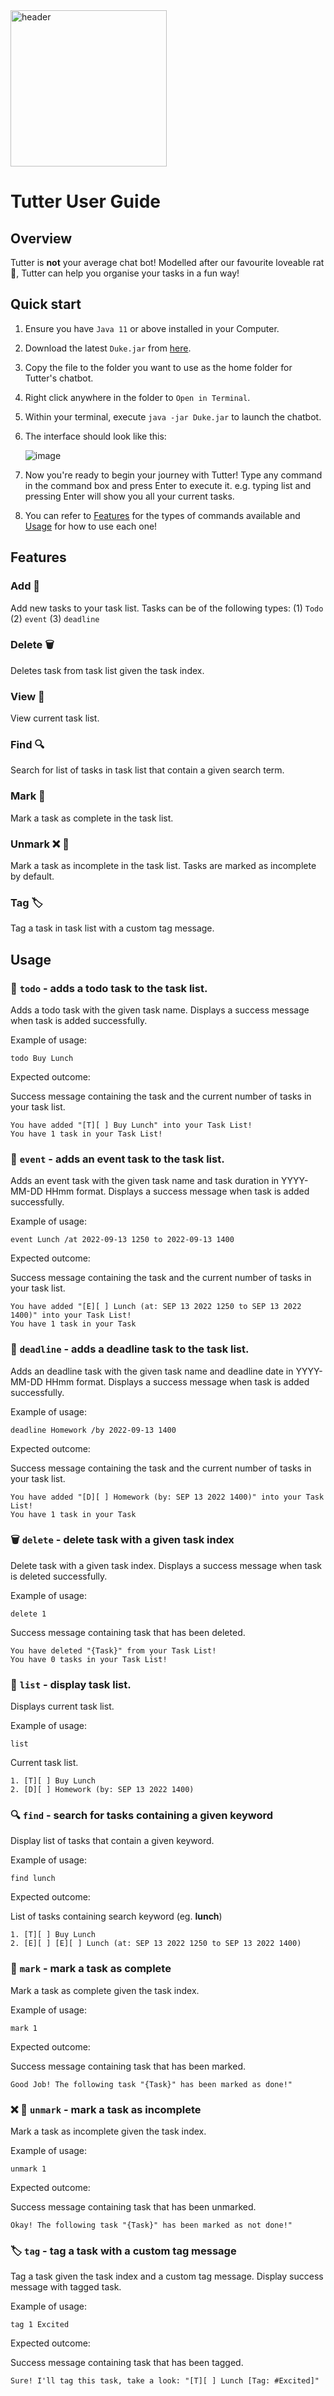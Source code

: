 <img src="https://user-images.githubusercontent.com/97384776/190428501-965c225b-78ce-4ae1-ba4f-bf863d380fe6.png" alt="header" width="250"/>

# Tutter User Guide 

## Overview

Tutter is **not** your average chat bot! Modelled after our favourite loveable rat 🐁, Tutter can help you organise your tasks in a fun way!

## Quick start
1. Ensure you have `Java 11` or above installed in your Computer.

2. Download the latest `Duke.jar` from [here](https://github.com/EiffelLKF/ip/releases/tag/v0.1).

3. Copy the file to the folder you want to use as the home folder for Tutter's chatbot.

4. Right click anywhere in the folder to `Open in Terminal`.

5. Within your terminal, execute `java -jar Duke.jar` to launch the chatbot. 

6. The interface should look like this:

   ![image](https://user-images.githubusercontent.com/97384776/190425169-636a29e1-dd0b-4cb2-8780-760fb81f8cc6.png)
  
7. Now you're ready to begin your journey with Tutter! Type any command in the command box and press Enter to execute it. 
   e.g. typing list and pressing Enter will show you all your current tasks.  
   
8. You can refer to [Features](#features) for the types of commands available and [Usage](#usage) for how to use each one!

## Features 

### Add 📝

Add new tasks to your task list. Tasks can be of the following types: (1) `Todo` (2) `event` (3) `deadline`

### Delete 🗑

Deletes task from task list given the task index.

### View 🧾

View current task list.

### Find 🔍

Search for list of tasks in task list that contain a given search term.

### Mark 📑

Mark a task as complete in the task list.

### Unmark ❌ 📑

Mark a task as incomplete in the task list. Tasks are marked as incomplete by default.

### Tag :label:

Tag a task in task list with a custom tag message.

## Usage

### 📝 `todo` - adds a todo task to the task list.

Adds a todo task with the given task name. 
Displays a success message when task is added successfully.

Example of usage: 

`todo Buy Lunch`

Expected outcome:

Success message containing the task and the current number of tasks in your task list.

```
You have added "[T][ ] Buy Lunch" into your Task List!
You have 1 task in your Task List!
```

### 📝 `event` - adds an event task to the task list.

Adds an event task with the given task name and task duration in YYYY-MM-DD HHmm format. 
Displays a success message when task is added successfully.

Example of usage: 

`event Lunch /at 2022-09-13 1250 to 2022-09-13 1400`

Expected outcome:

Success message containing the task and the current number of tasks in your task list.

```
You have added "[E][ ] Lunch (at: SEP 13 2022 1250 to SEP 13 2022 1400)" into your Task List!
You have 1 task in your Task 

```

### 📝 `deadline` - adds a deadline task to the task list.

Adds an deadline task with the given task name and deadline date in YYYY-MM-DD HHmm format. 
Displays a success message when task is added successfully.

Example of usage: 

`deadline Homework /by 2022-09-13 1400`

Expected outcome:

Success message containing the task and the current number of tasks in your task list.

```
You have added "[D][ ] Homework (by: SEP 13 2022 1400)" into your Task List!
You have 1 task in your Task 

```
### 🗑 `delete` - delete task with a given task index

Delete task with a given task index.
Displays a success message when task is deleted successfully.

Example of usage: 

`delete 1`

Success message containing task that has been deleted.

```
You have deleted "{Task}" from your Task List!
You have 0 tasks in your Task List!
```

### 🧾 `list` - display task list.

Displays current task list.

Example of usage: 

`list`

Current task list.

```
1. [T][ ] Buy Lunch 
2. [D][ ] Homework (by: SEP 13 2022 1400)
```

### 🔍 `find` - search for tasks containing a given keyword

Display list of tasks that contain a given keyword.

Example of usage: 

`find lunch`

Expected outcome:

List of tasks containing search keyword (eg. **lunch**)

```
1. [T][ ] Buy Lunch
2. [E][ ] [E][ ] Lunch (at: SEP 13 2022 1250 to SEP 13 2022 1400)
```

### 📑 `mark` - mark a task as complete

Mark a task as complete given the task index.

Example of usage: 

`mark 1`

Expected outcome:

Success message containing task that has been marked.

```
Good Job! The following task "{Task}" has been marked as done!"
```

### ❌ 📑 `unmark` - mark a task as incomplete

Mark a task as incomplete given the task index.

Example of usage: 

`unmark 1`

Expected outcome:

Success message containing task that has been unmarked.

```
Okay! The following task "{Task}" has been marked as not done!"
```

### :label: `tag` - tag a task with a custom tag message

Tag a task given the task index and a custom tag message.
Display success message with tagged task.

Example of usage: 

`tag 1 Excited`

Expected outcome:

Success message containing task that has been tagged.

```
Sure! I'll tag this task, take a look: "[T][ ] Lunch [Tag: #Excited]"
```
